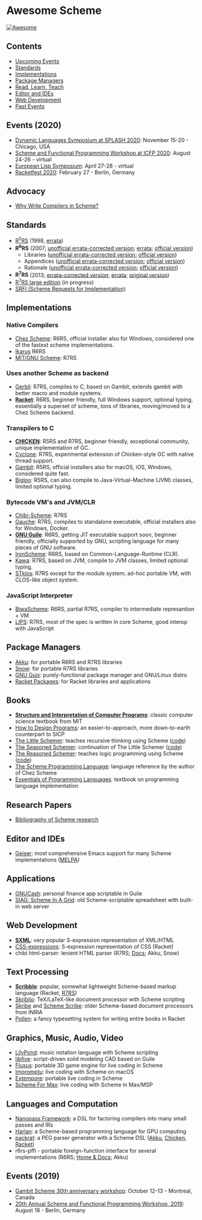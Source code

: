 # Awesome Scheme

[![Awesome](https://awesome.re/badge.svg)](https://awesome.re)

## Contents

- [Upcoming Events](#upcoming-events)
- [Standards](#standards)
- [Implementations](#implementations)
- [Package Managers](#package-managers)
- [Read, Learn, Teach](#read-learn-teach)
- [Editor and IDEs](#editor-and-ides)
- [Web Development](#web-development)
- [Past Events](#past-events)

## Events (2020)

* [Dynamic Languages Symposium at SPLASH 2020](https://conf.researchr.org/home/dls-2020): November 15-20 - Chicago, USA
* [Scheme and Functional Programming Workshop at ICFP 2020](https://icfp20.sigplan.org/home/scheme-2020): August 24-26 - virtual
* [European Lisp Symposium](https://european-lisp-symposium.org/2020/): April 27-28 - virtual
* [Racketfest 2020](https://racketfest.com): February 27 - Berlin, Germany

## Advocacy

* [Why Write Compilers in Scheme?](https://blog.theincredibleholk.org/blog/2013/07/09/why-write-compilers-in-scheme/)

## Standards

* [R<sup>5</sup>RS](https://schemers.org/Documents/Standards/R5RS/r5rs.pdf) (1998, [errata](http://mumble.net/~kelsey/r5rs-errata.html))
* **R<sup>6</sup>RS** (2007; [unofficial errata-corrected version](https://weinholt.se/scheme/r6rs/r6rs.pdf); [errata](http://www.r6rs.org/r6rs-errata.html); [official version](http://www.r6rs.org/final/r6rs.pdf))
  * Libraries ([unofficial errata-corrected version](https://weinholt.se/scheme/r6rs/r6rs-lib.pdf); [official version](http://www.r6rs.org/final/r6rs-lib.pdf))
  * Appendices ([unofficial errata-corrected version](https://weinholt.se/scheme/r6rs/r6rs-app.pdf); [official version](http://www.r6rs.org/final/r6rs-app.pdf))
  * Rationale ([unofficial errata-corrected version](https://weinholt.se/scheme/r6rs/r6rs-rationale.pdf); [official version](http://www.r6rs.org/final/r6rs-rationale.pdf))
* **R<sup>7</sup>RS** (2013; [errata-corrected version](https://bitbucket.org/cowan/r7rs/raw/errata/rnrs/r7rs.pdf); [errata](https://bitbucket.org/cowan/r7rs-wg1-infra/src/default/R7RSSmallErrata.md); [original version](https://bitbucket.org/cowan/r7rs/raw/errata/rnrs/r7rs-official.pdf))
* [R<sup>7</sup>RS large edition](https://github.com/johnwcowan/r7rs-work/blob/master/R7RSHomePage.md) (in progress)
* [SRFI (Scheme Requests for Implementation)](https://srfi.schemers.org/)

## Implementations

### Native Compilers

* [Chez Scheme](https://cisco.github.io/ChezScheme/): R6RS, official installer also for Windows, considered one of the fastest scheme implementations.
* [Ikarus](http://ikarus-scheme.org/) R6RS
* [MIT/GNU Scheme](https://www.gnu.org/software/mit-scheme/): R7RS

### Uses another Scheme as backend

* [Gerbil](https://cons.io/): R7RS, compiles to C, based on Gambit,  extends gambit with better macro and module systems.
* [**Racket**](https://racket-lang.org/): R6RS, beginner friendly, full Windows support, optional
  typing, essentially a superset of scheme,  tons of libraries,  moving/moved to a Chez Scheme backend.

### Transpilers to C

* [**CHICKEN**](https://www.call-cc.org/): R5RS and R7RS, beginner friendly, exceptional community, unique implementation of GC.
* [Cyclone](https://justinethier.github.io/cyclone/): R7RS,  experimental extension of Chicken-style GC with native thread support.
* [Gambit](http://dynamo.iro.umontreal.ca/wiki/index.php/Main_Page): R5RS, official installers also for
  macOS, iOS, Windows, considered quite fast.
* [Bigloo](https://www-sop.inria.fr/mimosa/fp/Bigloo/): R5RS, can also compile to Java-Virtual-Machine (JVM) classes,
  limited optional typing.

### Bytecode VM's and JVM/CLR

* [Chibi-Scheme](http://synthcode.com/wiki/chibi-scheme): R7RS
* [Gauche](https://practical-scheme.net/gauche/): R7RS, compiles to standalone
  executable, official installers also for Windows, Docker.
* [**GNU Guile**](https://www.gnu.org/software/guile/): R6RS, getting JIT executable support soon, beginner friendly, officially supported by GNU,  scripting language for many pieces of GNU software.
* [IronScheme](https://github.com/leppie/IronScheme): R6RS, based on Common-Language-Runtime (CLR).
* [Kawa](https://www.gnu.org/software/kawa/): R7RS, based on JVM, compile to JVM classes, limited optional typing.
* [STklos](http://stklos.net): R7RS except for the module system; ad-hoc portable VM, with CLOS-like object system.

### JavaScript Interpreter

* [BiwaScheme](https://www.biwascheme.org/): R6RS, partial R7RS, compiler to intermediate represantion + VM
* [LIPS](https://lips.js.org/): R7RS, most of the spec is written in core Scheme, good interop with JavaScript

## Package Managers

* [Akku](https://akkuscm.org/): for portable R6RS and R7RS libraries
* [Snow](http://snow-fort.org/): for portable R7RS libraries
* [GNU Guix](https://www.gnu.org/software/guix/): purely-functional package manager and GNU/Linux distro
* [Racket Packages](https://pkgs.racket-lang.org/): for Racket libraries and applications

## Books

* [**Structure and Interpretation of Computer Programs**](https://mitpress.mit.edu/sites/default/files/sicp/full-text/book/book.html): classic computer science textbook from MIT
* [How to Design Programs](https://htdp.org/): an easier-to-approach, more down-to-earth counterpart to SICP
* [The Little Schemer](https://ia800108.us.archive.org/4/items/Schemer/The%20Little%20Schemer.pdf): teaches recursive thinking using Scheme ([code](https://github.com/pkrumins/the-little-schemer))
* [The Seasoned Schemer](https://mitpress.mit.edu/books/seasoned-schemer-second-edition): continuation of The Little Schemer ([code](https://github.com/pkrumins/the-seasoned-schemer))
* [The Reasoned Schemer](https://mitpress.mit.edu/books/reasoned-schemer-second-edition): teaches logic programming using Scheme ([code](https://github.com/pkrumins/the-reasoned-schemer))
* [The Scheme Programming Language](https://www.scheme.com/tspl4/): language reference by the author of Chez Scheme
* [Essentials of Programming Languages](http://eopl3.com/): textbook on programming language implementation

## Research Papers

* [Bibliography of Scheme research](https://github.com/schemedoc/bibliography)

## Editor and IDEs

* [Geiser](https://www.nongnu.org/geiser/): most comprehensive Emacs support for many Scheme implementations ([MELPA](https://melpa.org/#/geiser))

## Applications

* [GNUCash](https://www.gnucash.org/): personal finance app scriptable in Guile
* [SIAG: Scheme In A Grid](http://siag.nu/siag/): old Scheme-scriptable spreadsheet with built-in web server

## Web Development

* [**SXML**](http://okmij.org/ftp/Scheme/SXML.html): very popular S-expression representation of XML/HTML
* [CSS-expressions](https://docs.racket-lang.org/css-expr/): S-expression representation of CSS (Racket)
* chibi html-parser: lenient HTML parser (R7RS; [Docs](http://snow-fort.org/s/gmail.com/alexshinn/chibi/html-parser/0.5.7/index.html); Akku, Snow)

## Text Processing

* [**Scribble**](https://docs.racket-lang.org/scribble/): popular, somewhat lightweight Scheme-based markup language (Racket, [R7RS](http://snow-fort.org/pkg))
* [Skribilo](https://www.nongnu.org/skribilo/): TeX/LaTeX-like document processor with Scheme scripting
* [Skribe](http://www-sop.inria.fr/mimosa/fp/Skribe/) and [Scheme Scribe](http://www-sop.inria.fr/members/Manuel.Serrano/scribe/): older Scheme-based document processors from INRIA
* [Pollen](https://docs.racket-lang.org/pollen/): a fancy typesetting system for writing entire books in Racket

## Graphics, Music, Audio, Video

* [LilyPond](https://lilypond.org/): music notation language with Scheme scripting
* [libfive](https://libfive.com/studio/): script-driven solid modeling CAD based on Guile
* [Fluxus](https://www.pawfal.org/fluxus/): portable 3D game engine for live coding in Scheme
* [Impromptu](http://impromptu.moso.com.au): live coding with Scheme on macOS
* [Extempore](https://extemporelang.github.io): portable live coding in Scheme
* [Scheme For Max](https://github.com/iainctduncan/scheme-for-max): live coding with Scheme in Max/MSP

## Languages and Computation

* [Nanopass Framework](https://nanopass.org/): a DSL for factoring compilers into many small passes and IRs
* [Harlan](https://github.com/eholk/harlan): a Scheme-based programming language for GPU computing
* [packrat](http://tech.labs.oliverwyman.com/downloads/dev.lshift.net/tonyg/packrat.pdf): a PEG parser generator with a Scheme DSL ([Akku](https://akkuscm.org/packages/packrat/), [Chicken](http://wiki.call-cc.org/eggref/5/packrat), [Racket](https://pkgs.racket-lang.org/package/Packrat))
* r6rs-pffi - portable foreign-function interface for several implementations (R6RS; [Home & Docs](https://github.com/ktakashi/r6rs-pffi); Akku)

## Events (2019)

- [Gambit Scheme 30th anniversary workshop](https://github.com/gambit/gambit-at-30): October 12-13 - Montreal, Canada
- [20th Annual Scheme and Functional Programming Workshop, 2019](https://thomas.gilray.org/scheme-2019/): August 18 - Berlin, Germany
